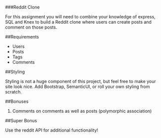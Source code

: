 ###Reddit Clone

For this assignment you will need to combine your knowledge of express, SQL and Knex to build a Reddit clone where users can create posts and comment on those posts. 

##Requirements

- Users
- Posts
- Tags
- Comments

##Styling

Styling is not a huge component of this project, but feel free to make your site look nice. Add Bootstrap, SemanticUI, or roll your own styling from scratch. 

##Bonuses

1. Comments on comments as well as posts (polymorphic association)

##Super Bonus

Use the reddit API for additional functionality!

